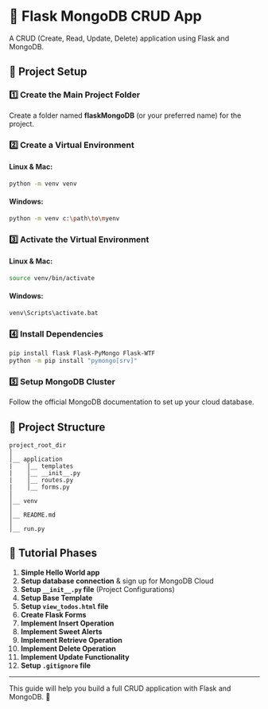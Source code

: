 # 📌 Flask MongoDB CRUD App
A CRUD (Create, Read, Update, Delete) application using Flask and MongoDB.

## 🚀 Project Setup
### 1️⃣ Create the Main Project Folder
Create a folder named **flaskMongoDB** (or your preferred name) for the project.

### 2️⃣ Create a Virtual Environment
#### Linux & Mac:
```bash
python -m venv venv
```
#### Windows:
```bash
python -m venv c:\path\to\myenv
```

### 3️⃣ Activate the Virtual Environment
#### Linux & Mac:
```bash
source venv/bin/activate
```
#### Windows:
```bash
venv\Scripts\activate.bat
```

### 4️⃣ Install Dependencies
```bash
pip install flask Flask-PyMongo Flask-WTF
python -m pip install "pymongo[srv]"
```

### 5️⃣ Setup MongoDB Cluster
Follow the official MongoDB documentation to set up your cloud database.

## 📂 Project Structure
```
project_root_dir
│
│__ application
|    │__ templates
|    │__ __init__.py
|    │__ routes.py
|    │__ forms.py
│
│__ venv
│
│__ README.md
│
│__ run.py
```

## 📝 Tutorial Phases
1. **Simple Hello World app**
2. **Setup database connection** & sign up for MongoDB Cloud
3. **Setup `__init__.py` file** (Project Configurations)
4. **Setup Base Template**
5. **Setup `view_todos.html` file**
6. **Create Flask Forms**
7. **Implement Insert Operation**
8. **Implement Sweet Alerts**
9. **Implement Retrieve Operation**
10. **Implement Delete Operation**
11. **Implement Update Functionality**
12. **Setup `.gitignore` file**

---
This guide will help you build a full CRUD application with Flask and MongoDB. 🚀
